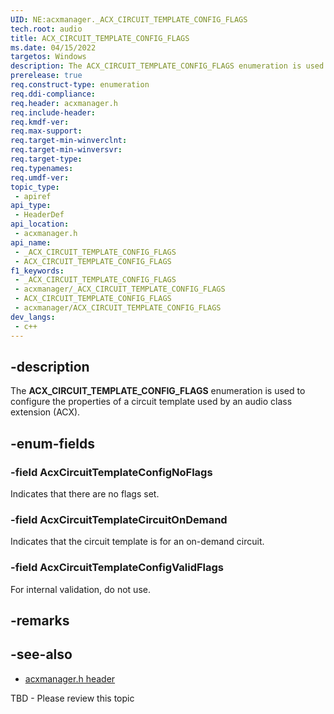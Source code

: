 ```yaml
---
UID: NE:acxmanager._ACX_CIRCUIT_TEMPLATE_CONFIG_FLAGS
tech.root: audio
title: ACX_CIRCUIT_TEMPLATE_CONFIG_FLAGS
ms.date: 04/15/2022
targetos: Windows
description: The ACX_CIRCUIT_TEMPLATE_CONFIG_FLAGS enumeration is used to configure the properties of a circuit template used by an audio class extension (ACX).
prerelease: true
req.construct-type: enumeration
req.ddi-compliance: 
req.header: acxmanager.h
req.include-header: 
req.kmdf-ver: 
req.max-support: 
req.target-min-winverclnt: 
req.target-min-winversvr: 
req.target-type: 
req.typenames: 
req.umdf-ver: 
topic_type:
 - apiref
api_type:
 - HeaderDef
api_location:
 - acxmanager.h
api_name:
 - _ACX_CIRCUIT_TEMPLATE_CONFIG_FLAGS
 - ACX_CIRCUIT_TEMPLATE_CONFIG_FLAGS
f1_keywords:
 - _ACX_CIRCUIT_TEMPLATE_CONFIG_FLAGS
 - acxmanager/_ACX_CIRCUIT_TEMPLATE_CONFIG_FLAGS
 - ACX_CIRCUIT_TEMPLATE_CONFIG_FLAGS
 - acxmanager/ACX_CIRCUIT_TEMPLATE_CONFIG_FLAGS
dev_langs:
 - c++
---
```


## -description

The **ACX_CIRCUIT_TEMPLATE_CONFIG_FLAGS** enumeration is used to configure the properties of a circuit template used by an audio class extension (ACX).

## -enum-fields

### -field AcxCircuitTemplateConfigNoFlags

Indicates that there are no flags set.

### -field AcxCircuitTemplateCircuitOnDemand

Indicates that the circuit template is for an on-demand circuit.

### -field AcxCircuitTemplateConfigValidFlags

For internal validation, do not use.

## -remarks

## -see-also

- [acxmanager.h header](index.md)

TBD - Please review this topic
